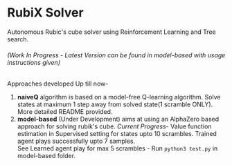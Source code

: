 # RubiX Solver
Autonomous Rubic's cube solver using Reinforcement Learning and Tree search.
###### (Work In Progress - Latest Version can be found in model-based with usage instructions given)        

Approaches developed Up till now-
1. **naiveQ** algorithm is based on a model-free Q-learning algorithm. Solve states at maximum 1 step away from solved state(1 scramble ONLY).  
More detailed README provided.
2. **model-based** (Under Development) aims at using an AlphaZero based approach for solving rubik's cube. *Current Progress*- Value function estimation in Supervised setting for states upto 10 scrambles. Trained agent plays successfully upto 7 samples.  
See Learned agent play for max 5 scrambles - Run `python3 test.py` in model-based folder.
